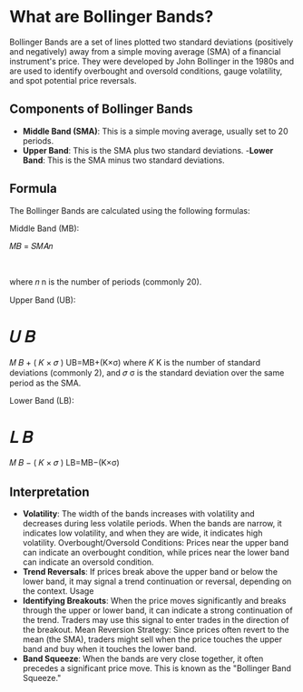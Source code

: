 # What are Bollinger Bands?
Bollinger Bands are a set of lines plotted two standard deviations (positively and negatively) away from a simple moving average (SMA) of a financial instrument's price. They were developed by John Bollinger in the 1980s and are used to identify overbought and oversold conditions, gauge volatility, and spot potential price reversals.

## Components of Bollinger Bands
- **Middle Band (SMA)**: This is a simple moving average, usually set to 20 periods.
- **Upper Band**: This is the SMA plus two standard deviations.
-**Lower Band**: This is the SMA minus two standard deviations.
## Formula
The Bollinger Bands are calculated using the following formulas:

Middle Band (MB):

𝑀𝐵 = 𝑆𝑀𝐴𝑛

​
 
where 
𝑛
n is the number of periods (commonly 20).

Upper Band (UB):

𝑈
𝐵
=
𝑀
𝐵
+
(
𝐾
×
𝜎
)
UB=MB+(K×σ)
where 
𝐾
K is the number of standard deviations (commonly 2), and 
𝜎
σ is the standard deviation over the same period as the SMA.

Lower Band (LB):

𝐿
𝐵
=
𝑀
𝐵
−
(
𝐾
×
𝜎
)
LB=MB−(K×σ)
## Interpretation
- **Volatility**: The width of the bands increases with volatility and decreases during less volatile periods. When the bands are narrow, it indicates low volatility, and when they are wide, it indicates high volatility.
Overbought/Oversold Conditions: Prices near the upper band can indicate an overbought condition, while prices near the lower band can indicate an oversold condition.
- **Trend Reversals**: If prices break above the upper band or below the lower band, it may signal a trend continuation or reversal, depending on the context.
Usage
- **Identifying Breakouts**: When the price moves significantly and breaks through the upper or lower band, it can indicate a strong continuation of the trend. Traders may use this signal to enter trades in the direction of the breakout.
Mean Reversion Strategy: Since prices often revert to the mean (the SMA), traders might sell when the price touches the upper band and buy when it touches the lower band.
- **Band Squeeze**: When the bands are very close together, it often precedes a significant price move. This is known as the "Bollinger Band Squeeze."
